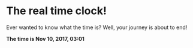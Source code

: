 # The real time clock!

Ever wanted to know what the time is? Well, your journey is about to end!

**The time is Nov 10, 2017, 03:01**